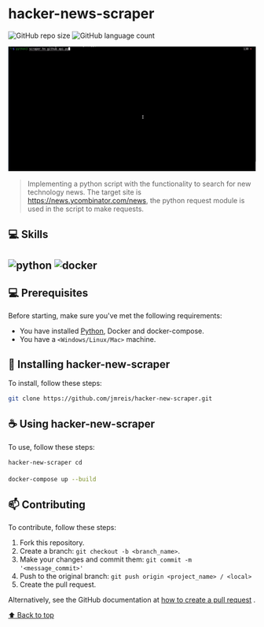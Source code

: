 # hacker-news-scraper

<!---These are examples. See https://shields.io for others or to customize this shield set. You might want to include dependencies, project status and license information here--->

![GitHub repo size](https://img.shields.io/github/repo-size/jmreis/hacker-new-scraper?style=for-the-badge)
![GitHub language count](https://img.shields.io/github/languages/count/jmreis/hacker-new-scraper?style=for-the-badge)
<!--![GitHub forks](https://img.shields.io/github/forks/jmreis/hacker-new-scraper?style=for-the-badge)
![Bitbucket open issues](https://img.shields.io/bitbucket/issues/jmreis/hacker-new-scraper?style=for-the-badge)
![Bitbucket open pull requests](https://img.shields.io/bitbucket/pr-raw/jmreis/hacker-new-scraper?style=for-the-badge)-->


![project.gif](img/project.gif)


> Implementing a python script with the functionality to search for new technology news. The target site is https://news.ycombinator.com/news, the python request module is used in the script
to make requests.


## 💻 Skills

![python](https://img.shields.io/badge/Python-3776AB?style=for-the-badge&logo=python&logoColor=white) ![docker](https://camo.githubusercontent.com/63350538fde994bc287ccd4908809301e157980e6564bf78d2c5cec22c0a5914/68747470733a2f2f696d672e736869656c64732e696f2f62616467652f446f636b65722d3243413545303f7374796c653d666f722d7468652d6261646765266c6f676f3d646f636b6572266c6f676f436f6c6f723d7768697465)
---

## 💻 Prerequisites

Before starting, make sure you've met the following requirements:
<!---These are example requirements only. Add, duplicate or remove as needed--->
* You have installed [Python](https://www.python.org), Docker and docker-compose.
* You have a `<Windows/Linux/Mac>` machine.


## 🚀 Installing hacker-new-scraper

To install, follow these steps:

```bash
git clone https://github.com/jmreis/hacker-new-scraper.git

```

## ☕ Using hacker-new-scraper

To use, follow these steps:

```bash
hacker-new-scraper cd

docker-compose up --build
```

## 📫 Contributing
<!---If your README is long or if you have any specific process or steps you want contributors to follow, consider creating a separate CONTRIBUTING.md file--->
To contribute, follow these steps:

1. Fork this repository.
2. Create a branch: `git checkout -b <branch_name>`.
3. Make your changes and commit them: `git commit -m '<message_commit>'`
4. Push to the original branch: `git push origin <project_name> / <local>`
5. Create the pull request.

Alternatively, see the GitHub documentation at [how to create a pull request](https://help.github.com/en/github/collaborating-with-issues-and-pull-requests/creating-a-pull-request ) .


[⬆ Back to top](#hacker-news-scraper)<br>

